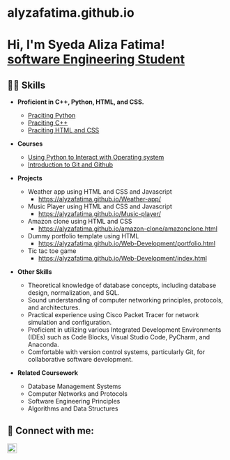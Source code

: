 # alyzafatima.github.io
<h1>Hi, I'm Syeda Aliza Fatima! <br/><a href="https://github.com/alyzafatima">software Engineering Student</a></h1>

<h2>👨‍💻 Skills</h2>

- <b> Proficient in C++, Python, HTML, and CSS.</b>
  - [Praciting Python](https://github.com/alyzafatima/python-programs-)
  - [Praciting C++](https://github.com/alyzafatima/C-Programs)
  - [Praciting HTML and CSS](https://github.com/alyzafatima/Web-Development)

  
- <b>Courses</b>
  - [Using Python to Interact with Operating system](https://coursera.org/verify/V8HEPEVMJJNS)
  - [Introduction to Git and Github](https://coursera.org/verify/54WM29EQYMZ2)
    
- <b>Projects</b>
  -  Weather app using HTML and CSS and Javascript
     - https://alyzafatima.github.io/Weather-app/
  -  Music Player using HTML and CSS and Javascript
     - https://alyzafatima.github.io/Music-player/
  - Amazon clone using HTML and CSS
     - https://alyzafatima.github.io/amazon-clone/amazonclone.html
  - Dummy portfolio template using HTML
      - https://alyzafatima.github.io/Web-Development/portfolio.html
  - Tic tac toe game
      - https://alyzafatima.github.io/Web-Development/index.html

  
- <b>Other Skills</b>
  - Theoretical knowledge of database concepts, including database design, normalization, and SQL.
  - Sound understanding of computer networking principles, protocols, and architectures.
  - Practical experience using Cisco Packet Tracer for network simulation and configuration.
  - Proficient in utilizing various Integrated Development Environments (IDEs) such as Code Blocks, Visual Studio Code, PyCharm, and Anaconda.
  - Comfortable with version control systems, particularly Git, for collaborative software development.
- <b>Related Coursework </b>
   - Database Management Systems
   - Computer Networks and Protocols
   - Software Engineering Principles
   - Algorithms and Data Structures

<h2> 🤳 Connect with me:</h2>


[<img align="left" alt="JoshMadakor | LinkedIn" width="22px" src="https://cdn.jsdelivr.net/npm/simple-icons@v3/icons/linkedin.svg" />][linkedin]



[linkedin]: https://www.linkedin.com/in/aliza-fatima-a81b3b287/

<!--
**joshmadakor1/joshmadakor1** is a ✨ _special_ ✨ repository because its `README.md` (this file) appears on your GitHub profile.

Here are some ideas to get you started:

- 🔭 I’m currently working on ...
- 🌱 I’m currently learning ...
- 👯 I’m looking to collaborate on ...
- 🤔 I’m looking for help with ...
- 💬 Ask me about ...
- 📫 How to reach me: ...
- 😄 Pronouns: ...
- ⚡ Fun fact: ...
-->
